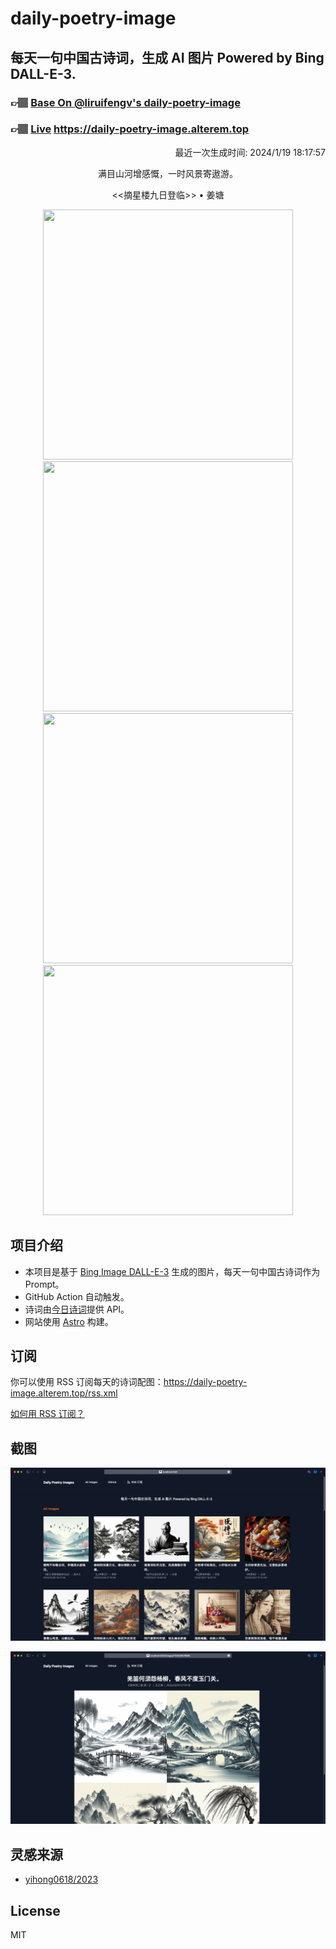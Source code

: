 
# daily-poetry-image

## 每天一句中国古诗词，生成 AI 图片 Powered by Bing DALL-E-3.

### 👉🏽 [Base On @liruifengv's daily-poetry-image](https://github.com/liruifengv/daily-poetry-image)

### 👉🏽 [Live](https://daily-poetry-image.alterem.top/) https://daily-poetry-image.alterem.top

<p align="right">
  最近一次生成时间: 2024/1/19 18:17:57
</p>
<p align="center">
满目山河增感慨，一时风景寄遨游。
</p>
<p align="center">
<<摘星楼九日登临>> • 姜塘
</p>
<p align="center">
<img src="https://tse2.mm.bing.net/th/id/OIG.z80XfHv1bq0nwFUlbTpx" height="400" width="400" />
<img src="https://tse4.mm.bing.net/th/id/OIG.9IuDW1GfoUP0.EyuemFe" height="400" width="400" />
<img src="https://tse3.mm.bing.net/th/id/OIG.Eax14IR1NJGIF8z_g5.O" height="400" width="400" />
<img src="https://tse4.mm.bing.net/th/id/OIG.bWkTUEUTt.dSOpQzm4CT" height="400" width="400" />
</p>

## 项目介绍

-   本项目是基于 [Bing Image DALL-E-3](https://www.bing.com/images/create) 生成的图片，每天一句中国古诗词作为 Prompt。
-   GitHub Action 自动触发。
-   诗词由[今日诗词](https://www.jinrishici.com/)提供 API。
-   网站使用 [Astro](https://astro.build) 构建。

## 订阅

你可以使用 RSS 订阅每天的诗词配图：https://daily-poetry-image.alterem.top/rss.xml

[如何用 RSS 订阅？](https://zhuanlan.zhihu.com/p/55026716)

## 截图

![图片列表](./screenshots/Snipaste_2023-12-28_21-00-26.png)

![图片详情](./screenshots/Snipaste_2023-12-28_21-00-53.png)

## 灵感来源

-   [yihong0618/2023](https://github.com/yihong0618/2023)

## License

MIT
